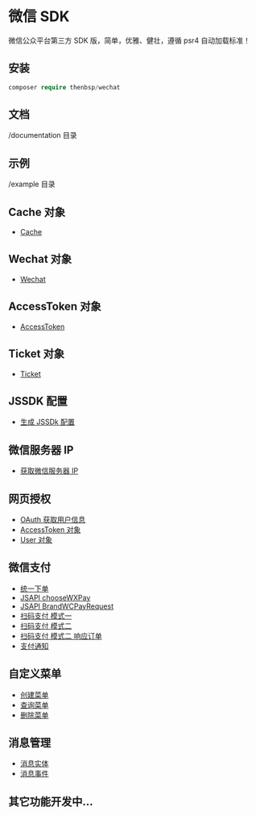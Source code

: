 # 微信 SDK

微信公众平台第三方 SDK 版，简单，优雅、健壮，遵循 psr4 自动加载标准！

## 安装

```php
composer require thenbsp/wechat
```

## 文档

/documentation 目录

## 示例

/example 目录

## Cache 对象

- [Cache](documentation/cache.md)

## Wechat 对象

- [Wechat](documentation/wechat.md)

## AccessToken 对象

- [AccessToken](documentation/accesstoken.md)

## Ticket 对象

- [Ticket](documentation/ticket.md)

## JSSDK 配置

- [生成 JSSDk 配置](documentation/jssdk.md)

## 微信服务器 IP

- [获取微信服务器 IP](documentation/serverip.md)

## 网页授权

- [OAuth 获取用户信息](documentation/oauth.md)
- [AccessToken 对象](documentation/oauth-accesstoken.md)
- [User 对象](documentation/oauth-user.md)

## 微信支付

- [统一下单](documentation/payment-unifiedorder.md)
- [JSAPI chooseWXPay](documentation/payment-choosewxpay.md)
- [JSAPI BrandWCPayRequest](documentation/payment-brandwcpayrequest.md)
- [扫码支付 模式一](documentation/payment-qrcode-forever.md)
- [扫码支付 模式二](documentation/payment-qrcode-temporary.md)
- [扫码支付 模式二 响应订单](documentation/payment-qrcode-response.md)
- [支付通知](documentation/payment-notify.md)

## 自定义菜单

- [创建菜单](documentation/menu-create.md)
- [查询菜单](documentation/menu-query.md)
- [删除菜单](documentation/menu-delete.md)

## 消息管理

- [消息实体](documentation/message-entity.md)
- [消息事件](documentation/message-event.md)

## 其它功能开发中...